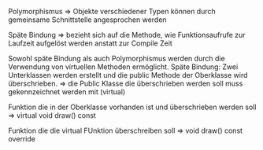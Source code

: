 Polymorphismus => Objekte verschiedener Typen können durch gemeinsame Schnittstelle angesprochen werden

Späte Bindung => bezieht sich auf die Methode, wie Funktionsaufrufe zur Laufzeit aufgelöst werden anstatt zur Compile Zeit



Sowohl späte Bindung als auch Polymorphismus werden durch die Verwendung von virtuellen Methoden ermöglicht. 
Späte Bindung: Zwei Unterklassen werden erstellt und die public Methode der Oberklasse wird überschrieben. 
=> die Public Klasse die überschrieben werden soll muss gekennzeichnet werden mit (virtual) 

Funktion die in der Oberklasse vorhanden ist und überschrieben werden soll => virtual void draw() const	

Funktion die die virtual FUnktion überschreiben soll => void draw() const override
